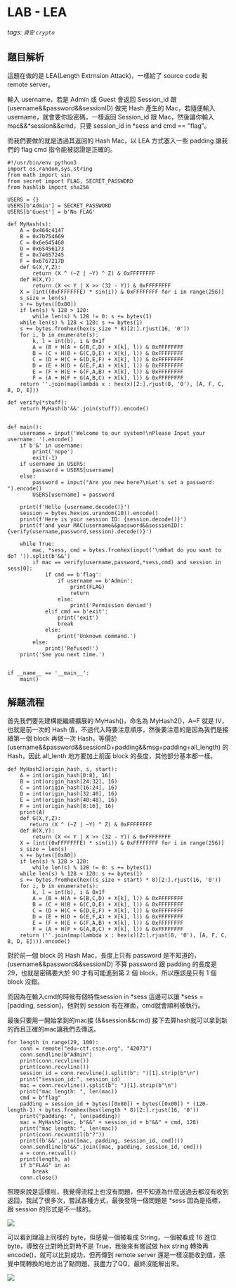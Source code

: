 # LAB - LEA

###### tags: `資安` `crypto`

## 題目解析
這題在做的是 LEA(Length Extrnsion Attack)，一樣給了 source code 和 remote server。

輸入 username，若是 Admin 或 Guest 會返回 Session_id 跟 (username&&password&&sessionID) 做完 Hash 產生的 Mac，若隨便輸入 username，就會要你設密碼，一樣返回 Session_id 跟 Mac，然後讓你輸入mac&&*session&&cmd，只要 session_id in *sess and cmd == "flag"。

而我們要做的就是透過其返回的 Hash Mac，以 LEA 方式塞入一些 padding 讓我們的 flag cmd 指令能被認證是正確的。

```python=0
#!/usr/bin/env python3
import os,random,sys,string
from math import sin
from secret import FLAG, SECRET_PASSWORD
from hashlib import sha256

USERS = {}
USERS[b'Admin'] = SECRET_PASSWORD
USERS[b'Guest'] = b'No FLAG'

def MyHash(s):
	A = 0x464c4147
	B = 0x7b754669
	C = 0x6e645468
	D = 0x65456173
	E = 0x74657245
	F = 0x6767217D
	def G(X,Y,Z):
		return (X ^ (~Z | ~Y) ^ Z) & 0xFFFFFFFF
	def H(X,Y):
		return (X << Y | X >> (32 - Y)) & 0xFFFFFFFF
	X = [int((0xFFFFFFFE) * sin(i)) & 0xFFFFFFFF for i in range(256)]
	s_size = len(s)
	s += bytes([0x80])
	if len(s) % 128 > 120:
		while len(s) % 128 != 0: s += bytes(1)
	while len(s) % 128 < 120: s += bytes(1)
	s += bytes.fromhex(hex(s_size * 8)[2:].rjust(16, '0'))
	for i, b in enumerate(s):
		k, l = int(b), i & 0x1f
		A = (B + H(A + G(B,C,D) + X[k], l)) & 0xFFFFFFFF
		B = (C + H(B + G(C,D,E) + X[k], l)) & 0xFFFFFFFF
		C = (D + H(C + G(D,E,F) + X[k], l)) & 0xFFFFFFFF
		D = (E + H(D + G(E,F,A) + X[k], l)) & 0xFFFFFFFF
		E = (F + H(E + G(F,A,B) + X[k], l)) & 0xFFFFFFFF
		F = (A + H(F + G(A,B,C) + X[k], l)) & 0xFFFFFFFF
	return ''.join(map(lambda x : hex(x)[2:].rjust(8, '0'), [A, F, C, B, D, E]))

def verify(*stuff):
	return MyHash(b'&&'.join(stuff)).encode()


def main():
    username = input('Welcome to our system!\nPlease Input your username: ').encode()
    if b'&' in username:
        print('nope')
        exit(-1)
    if username in USERS:
        password = USERS[username]
    else:
        password = input("Are you new here?\nLet's set a password: ").encode()
        USERS[username] = password
        
    print(f'Hello {username.decode()}')
    session = bytes.hex(os.urandom(10)).encode()
    print(f'Here is your session ID: {session.decode()}')
    print(f'and your MAC(username&&password&&sessionID): {verify(username,password,session).decode()}')

    while True:
        mac, *sess, cmd = bytes.fromhex(input('\nWhat do you want to do? ')).split(b'&&')
        if mac == verify(username,password,*sess,cmd) and session in sess[0]:
            if cmd == b'flag':
                if username == b'Admin':
                    print(FLAG)
                    return
                else:
                    print('Permission denied')
            elif cmd == b'exit':
                print('exit')
                break
            else:
                print('Unknown command.')
        else:
            print('Refused!')
    print('See you next time.')
        

if __name__ == '__main__':
    main()
```

## 解題流程
首先我們要先建構能繼續擴展的 MyHash()，命名為 MyHash2()，A~F 就是 IV，也就是前一次的 Hash 值，不過代入時要注意順序，然後要注意的是因為我們是接續第一個 block 再做一次 Hash，等價於 (username&&password&&sessionID+padding&&msg+padding+all_length) 的 Hash，因此 all_lenth 地方要加上前面 block 的長度，其他部分基本都一樣。
```python=0
def MyHash2(origin_hash, s, start):
    A = int(origin_hash[0:8], 16)
    B = int(origin_hash[24:32], 16)
    C = int(origin_hash[16:24], 16)
    D = int(origin_hash[32:40], 16)
    E = int(origin_hash[40:48], 16)
    F = int(origin_hash[8:16], 16)
    print(A)
    def G(X,Y,Z):
       return (X ^ (~Z | ~Y) ^ Z) & 0xFFFFFFFF
    def H(X,Y):
        return (X << Y | X >> (32 - Y)) & 0xFFFFFFFF
    X = [int((0xFFFFFFFE) * sin(i)) & 0xFFFFFFFF for i in range(256)]
    s_size = len(s)
    s += bytes([0x80])
    if len(s) % 128 > 120:
        while len(s) % 128 != 0: s += bytes(1)
    while len(s) % 128 < 120: s += bytes(1)
    s += bytes.fromhex(hex((s_size + start) * 8)[2:].rjust(16, '0'))
    for i, b in enumerate(s):
        k, l = int(b), i & 0x1f
        A = (B + H(A + G(B,C,D) + X[k], l)) & 0xFFFFFFFF
        B = (C + H(B + G(C,D,E) + X[k], l)) & 0xFFFFFFFF
        C = (D + H(C + G(D,E,F) + X[k], l)) & 0xFFFFFFFF
        D = (E + H(D + G(E,F,A) + X[k], l)) & 0xFFFFFFFF
        E = (F + H(E + G(F,A,B) + X[k], l)) & 0xFFFFFFFF
        F = (A + H(F + G(A,B,C) + X[k], l)) & 0xFFFFFFFF
    return (''.join(map(lambda x : hex(x)[2:].rjust(8, '0'), [A, F, C, B, D, E]))).encode()
```
對於前一個 block 的 Hash Mac，長度上只有 password 是不知道的，(username&&password&&sessionID) 不算 password 跟 padding 的長度是 29，也就是密碼要大於 90 才有可能進到第 2 個 block，所以應該是只有 1 個 block 沒錯。

而因為在輸入cmd的時候有個特性session in *sess 這邊可以讓 *sess = [padding, session]，他對到 session 有在裡面，cmd就會順利被執行。

最後只要用一開始拿到的mac接 (&&session&&cmd) 接下去算hash就可以拿到新的而且正確的mac讓我們去傳送。
```python=0
for length in range(29, 100):
    conn = remote("edu-ctf.csie.org", "42073")
    conn.sendline(b"Admin")
    print(conn.recvline())
    print(conn.recvline())
    session_id = conn.recvline().split(b": ")[1].strip(b"\n")
    print("session_id:", session_id)
    mac = conn.recvline().split(b": ")[1].strip(b"\n")
    print("mac length: ", len(mac))
    cmd = b"flag"
    padding = session_id + bytes([0x80]) + bytes([0x00]) * (120-length-1) + bytes.fromhex(hex(length * 8)[2:].rjust(16, '0'))
    print("padding: ", len(padding))
    mac = MyHash2(mac, b"&&" + session_id + b"&&" + cmd, 128)
    print("mac length: ", len(mac))
    print(conn.recvuntil(b"?"))
    print((b'&&'.join([mac, padding, session_id, cmd])))
    conn.sendline(b"&&".join([mac, padding, session_id, cmd]))
    a = conn.recvall()
    print(length, a)
    if b"FLAG" in a:
        break
    conn.close()
```
照理來說是這樣啦，我覺得流程上也沒有問題，但不知道為什麼送過去都沒有收到返回，我試了很多次，嘗試各種方式，最後發現一個問題是 *sess 因為是指標，跟 session 的形式是不一樣的。

![](https://i.imgur.com/4buKJNF.png)

可以看到理論上同樣的 byte，但感覺一個被看成 String，一個被看成 16 進位 byte，導致在比對時比對時不是 True，我後來有嘗試做 hex string 轉換再 encode()，就可以比對成功，但再傳到 remote server 還是一樣沒能收到值，感覺中間轉換的地方出了點問題，我盡力了QQ，最終沒能解出來。

![](https://i.imgur.com/P9gbPaq.png)
